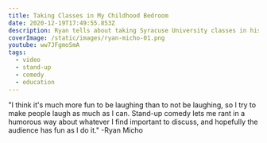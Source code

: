 ```yaml
---
title: Taking Classes in My Childhood Bedroom
date: 2020-12-19T17:49:55.853Z
description: Ryan tells about taking Syracuse University classes in his childhood bedroom.
coverImage: /static/images/ryan-micho-01.png
youtube: ww7JFgmoSmA
tags:
  - video
  - stand-up
  - comedy
  - education
---
```

"I think it's much more fun to be laughing than to not be laughing, so I try to make people laugh as much as I can. Stand-up comedy lets me rant in a humorous way about whatever I find important to discuss, and hopefully the audience has fun as I do it." -Ryan Micho